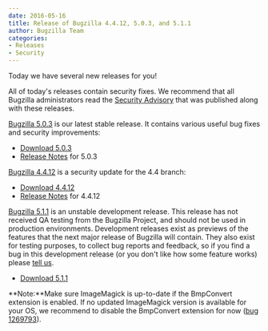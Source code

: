```yaml
---
date: 2016-05-16
title: Release of Bugzilla 4.4.12, 5.0.3, and 5.1.1
author: Bugzilla Team
categories:
- Releases
- Security
---
```


Today we have several new releases for you!

All of today's releases contain security fixes. We recommend that all Bugzilla administrators read the [Security Advisory](/security/4.4.11/) that was published along with these releases.

[Bugzilla 5.0.3](/releases/5.0.3/) is our latest stable release. It contains various useful bug fixes and security improvements:

*   [Download 5.0.3](/download/#v50)
*   [Release Notes](/releases/5.0.3/) for 5.0.3

[Bugzilla 4.4.12](/releases/4.4.12/) is a security update for the 4.4 branch:

*   [Download 4.4.12](/download/#v44)
*   [Release Notes](/releases/4.4.12/) for 4.4.12

[Bugzilla 5.1.1](/releases/6.0/) is an unstable development release. This release has not received QA testing from the Bugzilla Project, and should not be used in production environments. Development releases exist as previews of the features that the next major release of Bugzilla will contain. They also exist for testing purposes, to collect bug reports and feedback, so if you find a bug in this development release (or you don't like how some feature works) please [tell us](/developers/reporting_bugs.html).

*   [Download 5.1.1](/download/#v60)

**Note:**Make sure ImageMagick is up-to-date if the BmpConvert extension is enabled. If no updated ImageMagick version is available for your OS, we recommend to disable the BmpConvert extension for now ([bug 1269793](https://bugzilla.mozilla.org/show_bug.cgi?id=1269793)).

